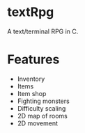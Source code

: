 # textRpg
 A text/terminal RPG in C.

# Features

- Inventory
- Items
- Item shop
- Fighting monsters
- Difficulty scaling
- 2D map of rooms
- 2D movement
